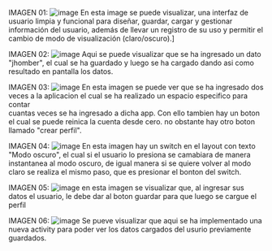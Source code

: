 IMAGEN 01:
![image](https://github.com/user-attachments/assets/3a5eca25-b4b8-4cb2-a01d-4aecb8361793)
En esta image se puede visualizar, una interfaz de usuario limpia y funcional para diseñar, guardar, cargar y 
gestionar información del usuario, además de llevar un registro de su uso y permitir el cambio de modo de 
visualización (claro/oscuro).]








IMAGEN 02:
![image](https://github.com/user-attachments/assets/e246c0da-52e7-4757-a069-c62dad4fece4)
Aqui se  puede visualizar que se  ha ingresado un dato "jhomber", el cual se ha guardado y luego se ha cargado
dando asi como resultado en pantalla los datos.

IMAGEN 03:
![image](https://github.com/user-attachments/assets/9d1c5bbc-bd5d-43c1-9744-96a823ed36ab)
En esta imagen se puede ver  que se ha  ingresado dos veces a la aplicacion el cual se ha realizado un espacio especifico para contar  
cuantas veces se ha ingresado a dicha app. Con ello tambien hay un boton el cual se  puede reinica la cuenta desde cero.
no obstante hay otro boton llamado "crear perfil".

IMAGEN 04:
![image](https://github.com/user-attachments/assets/d015f8ac-f99a-42fc-bcbd-b08e716ea244)
En esta imagen hay un switch en el layout con texto "Modo oscuro", el cual si el usuario lo presiona se camabiara
de manera  instantanea al modo oscuro, de  igual manera si se  quiere volver al modo claro se realiza  el mismo paso, que es  presionar  el bonton 
del switch.

IMAGEN 05:
![image](https://github.com/user-attachments/assets/191c76a2-5328-437f-a71f-4265422946c3)
en esta imagen se  visualizar  que, al ingresar sus datos el usuario, le debe dar al boton guardar  para que  luego se cargue el perfil

IMAGEN 06:
![image](https://github.com/user-attachments/assets/0b251200-2484-4d4c-966e-d76a48c19cf1)
Se pueve  visualizar que aqui se ha  implementado una  nueva activity para  poder  ver los datos  cargados del usurio previamente guardados.
